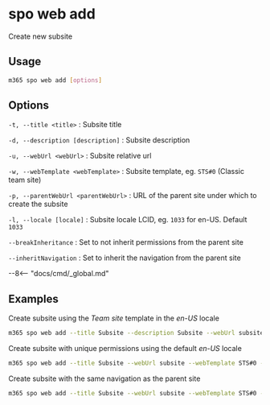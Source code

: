 # spo web add

Create new subsite

## Usage

```sh
m365 spo web add [options]
```

## Options

`-t, --title <title>`
: Subsite title

`-d, --description [description]`
: Subsite description

`-u, --webUrl <webUrl>`
: Subsite relative url

`-w, --webTemplate <webTemplate>`
: Subsite template, eg. `STS#0` (Classic team site)

`-p, --parentWebUrl <parentWebUrl>`
: URL of the parent site under which to create the subsite

`-l, --locale [locale]`
: Subsite locale LCID, eg. `1033` for en-US. Default `1033`

`--breakInheritance`
: Set to not inherit permissions from the parent site

`--inheritNavigation`
: Set to inherit the navigation from the parent site

--8<-- "docs/cmd/_global.md"

## Examples

Create subsite using the _Team site_ template in the _en-US_ locale

```sh
m365 spo web add --title Subsite --description Subsite --webUrl subsite --webTemplate STS#0 --parentWebUrl https://contoso.sharepoint.com --locale 1033
```

Create subsite with unique permissions using the default _en-US_ locale

```sh
m365 spo web add --title Subsite --webUrl subsite --webTemplate STS#0 --parentWebUrl https://contoso.sharepoint.com --breakInheritance
```

Create subsite with the same navigation as the parent site

```sh
m365 spo web add --title Subsite --webUrl subsite --webTemplate STS#0 --parentWebUrl https://contoso.sharepoint.com --inheritNavigation
```
